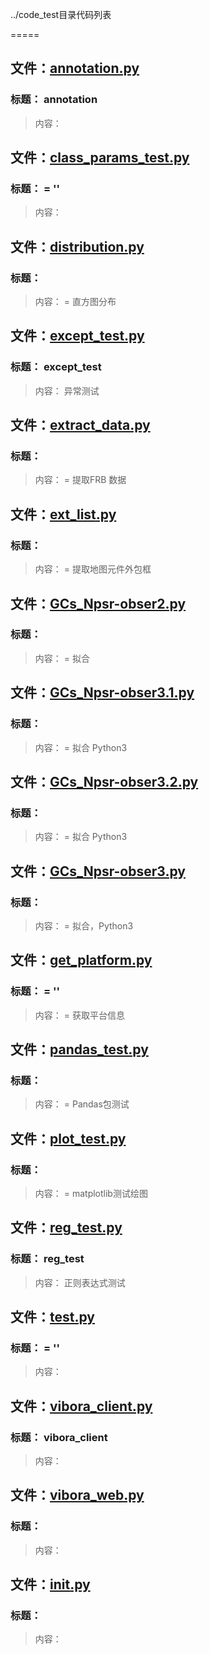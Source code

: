 ../code_test目录代码列表
=====

## 文件：[annotation.py](annotation.py)
### 标题：         annotation

> 内容：       

## 文件：[class_params_test.py](class_params_test.py)
### 标题： = ''

> 内容：
## 文件：[distribution.py](distribution.py)
### 标题：
> 内容： = 直方图分布

## 文件：[except_test.py](except_test.py)
### 标题：         except_test

> 内容：       异常测试

## 文件：[extract_data.py](extract_data.py)
### 标题：
> 内容： = 提取FRB 数据

## 文件：[ext_list.py](ext_list.py)
### 标题：
> 内容： = 提取地图元件外包框

## 文件：[GCs_Npsr-obser2.py](GCs_Npsr-obser2.py)
### 标题：
> 内容： = 拟合

## 文件：[GCs_Npsr-obser3.1.py](GCs_Npsr-obser3.1.py)
### 标题：
> 内容： = 拟合 Python3

## 文件：[GCs_Npsr-obser3.2.py](GCs_Npsr-obser3.2.py)
### 标题：
> 内容： = 拟合 Python3

## 文件：[GCs_Npsr-obser3.py](GCs_Npsr-obser3.py)
### 标题：
> 内容： = 拟合，Python3

## 文件：[get_platform.py](get_platform.py)
### 标题： = ''

> 内容： = 获取平台信息

## 文件：[pandas_test.py](pandas_test.py)
### 标题：
> 内容： = Pandas包测试

## 文件：[plot_test.py](plot_test.py)
### 标题：
> 内容： = matplotlib测试绘图

## 文件：[reg_test.py](reg_test.py)
### 标题：         reg_test

> 内容：       正则表达式测试

## 文件：[test.py](test.py)
### 标题： = ''

> 内容：
## 文件：[vibora_client.py](vibora_client.py)
### 标题：         vibora_client

> 内容：       

## 文件：[vibora_web.py](vibora_web.py)
### 标题：
> 内容：
## 文件：[__init__.py](__init__.py)
### 标题：
> 内容：
